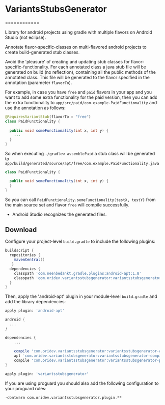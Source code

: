 # VariantsStubsGenerator
============

Library for android projects using gradle with multiple flavors on Android Studio (not eclipse).

Annotate flavor-specific-classes on multi-flavored android projects to 
create build-generated stub classes.

Avoid the 'pleasure' of creating and updating stub classes for flavor-specific-functionality.
For each annotated class a java stub file will be generated on build (no reflection), containing 
all the public methods of the annotated class.
This file will be generated to the flavor specified in the annotation (parameter `flavorTo`).

For example, in case you have `free` and `paid` flavors in your app and you want to add some extra 
functionality for the paid version, then you can add the extra functionality to `app/src/paid/com.example.PaidFunctionality`
and use the annotation as follows:
```java
@RequiresVariantStub(flavorTo = "free")
class PaidFunctionality {
  
  public void someFunctionality(int x, int y) {
    ...
  }
}
```

So when executing `./gradlew assemblePaid` a stub class will be generated 
 to `app/build/generated/source/apt/free/com.example.PaidFunctionality.java`
```java
class PaidFunctionality {

  public void someFunctionality(int x, int y) {
  }
}
```

So you can call `PaidFunctionality.someFunctionality(testX, testY)` 
from the main source set and flavor `free` will compile successfully.

* Android Studio recognizes the generated files.

Download
--------

Configure your project-level `build.gradle` to include the following plugins:

```groovy
buildscript {
  repositories {
    mavenCentral()
   }
  dependencies {
    classpath 'com.neenbedankt.gradle.plugins:android-apt:1.8'
    classpath 'com.oridev.variantsstubsgenerator:variantsstubsgenerator-plugin:0.2.5'
  }
}
```

Then, apply the 'android-apt' plugin in your module-level `build.gradle` and add the library
dependencies:

```groovy
apply plugin: 'android-apt'

android {
  ...
}

dependencies {
    ...
    
    compile 'com.oridev.variantsstubsgenerator:variantsstubsgenerator-annotation:0.2.5'
    apt 'com.oridev.variantsstubsgenerator:variantsstubsgenerator-compiler:0.2.5'
    compile 'com.oridev.variantsstubsgenerator:variantsstubsgenerator-plugin:0.2.5'
}

apply plugin: 'variantsstubsgenerator'

```

If you are using proguard you should also add the following configuration to your proguard rules:
```proguard
-dontwarn com.oridev.variantsstubsgenerator.plugin.**
```